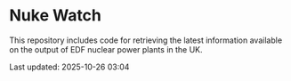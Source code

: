# Nuke Watch

This repository includes code for retrieving the latest information available on the output of EDF nuclear power plants in the UK.

Last updated: 2025-10-26 03:04